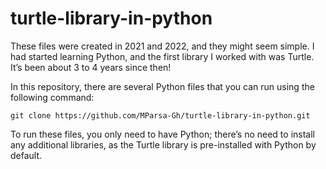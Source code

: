 # turtle-library-in-python

These files were created in 2021 and 2022, and they might seem simple. I had started learning Python, and the first library I worked with was Turtle. It’s been about 3 to 4 years since then!

In this repository, there are several Python files that you can run using the following command:
                                                                                  
    git clone https://github.com/MParsa-Gh/turtle-library-in-python.git

To run these files, you only need to have Python; there’s no need to install any additional libraries, as the Turtle library is pre-installed with Python by default.
